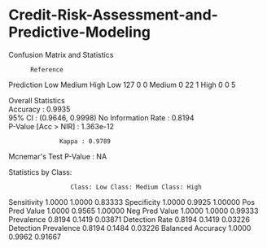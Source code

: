 # Credit-Risk-Assessment-and-Predictive-Modeling
Confusion Matrix and Statistics

          Reference
Prediction Low Medium High
    Low    127      0    0
    Medium   0     22    1
    High     0      0    5
    
Overall Statistics                           
               Accuracy : 0.9935          
                 95% CI : (0.9646, 0.9998)
    No Information Rate : 0.8194          
    P-Value [Acc > NIR] : 1.363e-12       
                                          
                  Kappa : 0.9789          
                                          
 Mcnemar's Test P-Value : NA              

Statistics by Class:

                     Class: Low Class: Medium Class: High
Sensitivity              1.0000        1.0000     0.83333
Specificity              1.0000        0.9925     1.00000
Pos Pred Value           1.0000        0.9565     1.00000
Neg Pred Value           1.0000        1.0000     0.99333
Prevalence               0.8194        0.1419     0.03871
Detection Rate           0.8194        0.1419     0.03226
Detection Prevalence     0.8194        0.1484     0.03226
Balanced Accuracy        1.0000        0.9962     0.91667
